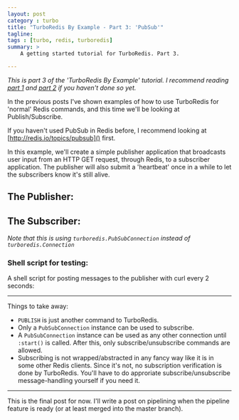 ```yaml
---
layout: post
category : turbo
title: "TurboRedis By Example - Part 3: 'PubSub'"
tagline: 
tags : [turbo, redis, turboredis]
summary: >
    A getting started tutorial for TurboRedis. Part 3.

---
```


*This is part 3 of the 'TurboRedis By Example' tutorial. I recommend
reading [part 1](/turbo/2014/05/26/get-started-with-turboredis-part1/) and
[part 2](/turbo/2014/05/26/get-started-with-turboredis-part2/) if you haven't done so yet.*

In the previous posts I've shown examples of how to use TurboRedis for 'normal'
Redis commands, and this time we'll be looking at Publish/Subscribe.

If you haven't used PubSub in Redis before, I recommend looking at [http://redis.io/topics/pubsub]() first.

In this example, we'll create a simple publisher application that broadcasts user input
from an HTTP GET request, through Redis, to a subscriber application.
The publisher will also submit a 'heartbeat' once in a while to let the subscribers
know it's still alive.

## The Publisher:
<script src="https://gist.github.com/enotodden/b9ebec7b367018b88f7c.js">
</script>

## The Subscriber:

*Note that this is using `turboredis.PubSubConnection` instead of `turboredis.Connection`*
<script src="https://gist.github.com/enotodden/307ad6dc6ba3e8b05532.js">
</script>


### Shell script for testing:
A shell script for posting messages to the publisher with curl every 2 seconds:
<script src="https://gist.github.com/enotodden/51423f0cf1a97f868f43.js">
</script>

---------------------

Things to take away:

- `PUBLISH` is just another command to TurboRedis.
- Only a `PubSubConnection` instance can be used to subscribe.
- A `PubSubConnection` instance can be used as any other connection until `:start()` is
  called. After this, only subscribe/unsubscribe commands are allowed.
- Subscribing is not wrapped/abstracted in any fancy way like it is in some
  other Redis clients. 
  Since it's not, no subscription verification is done by TurboRedis.
  You'll have to do approriate subscribe/unsubscribe message-handling yourself
  if you need it.


--------------------

This is the final post for now. I'll write a post on pipelining when the pipeline
feature is ready (or at least merged into the master branch).
